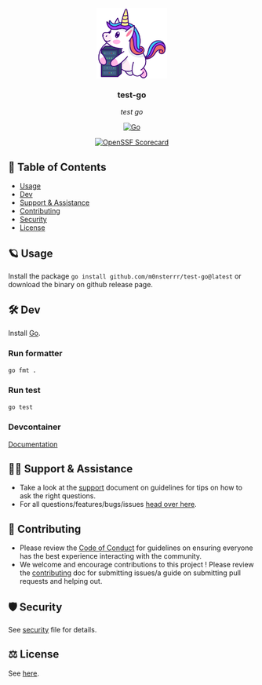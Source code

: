 <!-- template:begin:header -->
<!-- do not edit anything in this "template" block, its auto-generated by Pulumi -->
<div align="center">
<img src="https://raw.githubusercontent.com/m0nsterrr/test-go/main/docs/assets/logo.svg" align="center" width="144px" height="144px"/>

### test-go

_test go_

</div>

<div align="center">

[![Go](https://img.shields.io/github/v/tag/m0nsterrr/test-go?label=&logo=go&style=for-the-badge&logoColor=white&color=00ACD7)](https://pkg.go.dev/github.com/m0nsterrr/test-go/test-go)

</div>

<div align="center">

[![OpenSSF Scorecard](https://img.shields.io/ossf-scorecard/github.com/m0nsterrr/test-go?label=openssf%20scorecard&style=for-the-badge)](https://scorecard.dev/viewer/?uri=github.com/m0nsterrr/test-go)

</div>
<!-- template:end:header -->

<!-- template:begin:table_of_content -->
<!-- do not edit anything in this "template" block, its auto-generated by Pulumi -->
## 🔗 Table of Contents

- [Usage](#-usage)
- [Dev](#%EF%B8%8F-dev)
- [Support &amp; Assistance](#%EF%B8%8F-support--assistance)
- [Contributing](#-contributing)
- [Security](#%EF%B8%8F-security)
- [License](#%EF%B8%8F-license)
<!-- template:end:table_of_content -->

<!-- template:begin:documentation -->
<!-- do not edit anything in this "template" block, its auto-generated by Pulumi -->

<!-- template:end:documentation -->

<!-- template:begin:usage -->
<!-- do not edit anything in this "template" block, its auto-generated by Pulumi -->
## 🪐 Usage
Install the package `go install github.com/m0nsterrr/test-go@latest` or download the binary on github release page.
<!-- template:end:usage -->

<!-- template:begin:dev -->
<!-- do not edit anything in this "template" block, its auto-generated by Pulumi -->
## 🛠️ Dev
Install [Go](https://go.dev/doc/install).
### Run formatter

```
go fmt .
```
### Run test

```
go test
```
### Devcontainer

[Documentation](https://code.visualstudio.com/docs/devcontainers/containers)
<!-- template:end:dev -->

<!-- template:begin:support -->
<!-- do not edit anything in this "template" block, its auto-generated by Pulumi -->
## 🙋‍♂️ Support & Assistance

- Take a look at the [support](SUPPORT.md) document on
     guidelines for tips on how to ask the right questions.
- For all questions/features/bugs/issues [head over here](/../../issues/new/choose).
<!-- template:end:support -->

<!-- template:begin:contributing -->
<!-- do not edit anything in this "template" block, its auto-generated by Pulumi -->
## 🤝 Contributing

- Please review the [Code of Conduct](CODE_OF_CONDUCT.md) for guidelines
    on ensuring everyone has the best experience interacting with the community.
- We welcome and encourage contributions to this project !
    Please review the [contributing](CONTRIBUTING.md) doc for submitting
    issues/a guide on submitting pull requests and helping out.
<!-- template:end:contributing -->

<!-- template:begin:security -->
<!-- do not edit anything in this "template" block, its auto-generated by Pulumi -->
## 🛡️ Security

See [security](SECURITY.md) file for details.
<!-- template:end:security -->

<!-- template:begin:license -->
<!-- do not edit anything in this "template" block, its auto-generated by Pulumi -->
## ⚖️ License

See [here](LICENSE_en.txt).
<!-- template:end:license -->